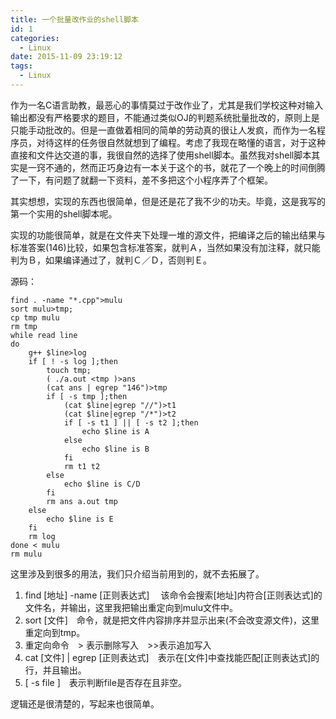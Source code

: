 ```yaml
---
title: 一个批量改作业的shell脚本
id: 1
categories:
  - Linux
date: 2015-11-09 23:19:12
tags:
  - Linux
---
```


作为一名C语言助教，最恶心的事情莫过于改作业了，尤其是我们学校这种对输入输出都没有严格要求的题目，不能通过类似OJ的判题系统批量批改的，原则上是只能手动批改的。但是一直做着相同的简单的劳动真的很让人发疯，而作为一名程序员，对待这样的任务很自然就想到了编程。考虑了我现在略懂的语言，对于这种直接和文件达交道的事，我很自然的选择了使用shell脚本。虽然我对shell脚本其实是一窍不通的，然而正巧身边有一本关于这个的书，就花了一个晚上的时间倒腾了一下，有问题了就翻一下资料，差不多把这个小程序弄了个框架。

其实想想，实现的东西也很简单，但是还是花了我不少的功夫。毕竟，这是我写的第一个实用的shell脚本呢。

实现的功能很简单，就是在文件夹下处理一堆的源文件，把编译之后的输出结果与标准答案(146)比较，如果包含标准答案，就判Ａ，当然如果没有加注释，就只能判为Ｂ，如果编译通过了，就判Ｃ／Ｄ，否则判Ｅ。

源码：
```
find . -name "*.cpp">mulu
sort mulu>tmp;
cp tmp mulu
rm tmp
while read line
do
	g++ $line>log
	if [ ! -s log ];then
		touch tmp;
		( ./a.out <tmp )>ans
		(cat ans | egrep "146")>tmp
		if [ -s tmp ];then
			(cat $line|egrep "//")>t1
			(cat $line|egrep "/*")>t2
			if [ -s t1 ] || [ -s t2 ];then
				echo $line is A
			else
				echo $line is B
			fi
			rm t1 t2
		else
			echo $line is C/D
		fi
		rm ans a.out tmp
	else
		echo $line is E
	fi
	rm log
done < mulu
rm mulu
```
这里涉及到很多的用法，我们只介绍当前用到的，就不去拓展了。

1. find [地址] -name [正则表达式] 　该命令会搜索[地址]内符合[正则表达式]的文件名，并输出，这里我把输出重定向到mulu文件中。
2. sort [文件]　命令，就是把文件内容排序并显示出来(不会改变源文件)，这里重定向到tmp。
3. 重定向命令　> 表示删除写入　>>表示追加写入
4. cat [文件] | egrep [正则表达式]　表示在[文件]中查找能匹配[正则表达式]的行，并且输出。
5. [ -s file ]　表示判断file是否存在且非空。

逻辑还是很清楚的，写起来也很简单。
